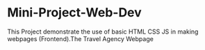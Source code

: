 # Mini-Project-Web-Dev
This Project demonstrate the use of basic HTML CSS JS in making webpages (Frontend).The Travel Agency Webpage
